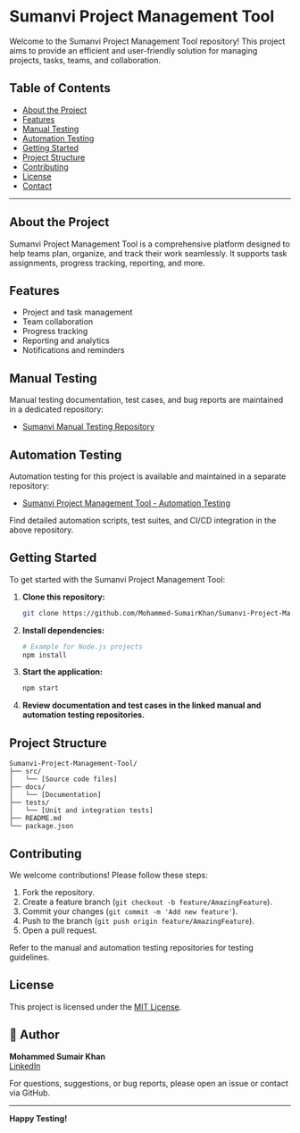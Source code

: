 # Sumanvi Project Management Tool

Welcome to the Sumanvi Project Management Tool repository! This project aims to provide an efficient and user-friendly solution for managing projects, tasks, teams, and collaboration.

## Table of Contents

- [About the Project](#about-the-project)
- [Features](#features)
- [Manual Testing](#manual-testing)
- [Automation Testing](#automation-testing)
- [Getting Started](#getting-started)
- [Project Structure](#project-structure)
- [Contributing](#contributing)
- [License](#license)
- [Contact](#contact)

---

## About the Project

Sumanvi Project Management Tool is a comprehensive platform designed to help teams plan, organize, and track their work seamlessly. It supports task assignments, progress tracking, reporting, and more.

## Features

- Project and task management
- Team collaboration
- Progress tracking
- Reporting and analytics
- Notifications and reminders

## Manual Testing

Manual testing documentation, test cases, and bug reports are maintained in a dedicated repository:

- [Sumanvi Manual Testing Repository](https://github.com/Mohammed-SumairKhan/sumanvi-manual-testing)

## Automation Testing

Automation testing for this project is available and maintained in a separate repository:

- [Sumanvi Project Management Tool - Automation Testing](https://github.com/Mohammed-SumairKhan/imejob_automation_suite)

Find detailed automation scripts, test suites, and CI/CD integration in the above repository.

## Getting Started

To get started with the Sumanvi Project Management Tool:

1. **Clone this repository:**
   ```bash
   git clone https://github.com/Mohammed-SumairKhan/Sumanvi-Project-Management-Tool.git
   ```

2. **Install dependencies:**
   ```bash
   # Example for Node.js projects
   npm install
   ```

3. **Start the application:**
   ```bash
   npm start
   ```

4. **Review documentation and test cases in the linked manual and automation testing repositories.**

## Project Structure

```
Sumanvi-Project-Management-Tool/
├── src/
│   └── [Source code files]
├── docs/
│   └── [Documentation]
├── tests/
│   └── [Unit and integration tests]
├── README.md
└── package.json
```

## Contributing

We welcome contributions! Please follow these steps:

1. Fork the repository.
2. Create a feature branch (`git checkout -b feature/AmazingFeature`).
3. Commit your changes (`git commit -m 'Add new feature'`).
4. Push to the branch (`git push origin feature/AmazingFeature`).
5. Open a pull request.

Refer to the manual and automation testing repositories for testing guidelines.

## License

This project is licensed under the [MIT License](LICENSE).

## 👤 Author

**Mohammed Sumair Khan**  
[LinkedIn](https://www.linkedin.com/in/mohammed-sumair-khan/)

For questions, suggestions, or bug reports, please open an issue or contact via GitHub.

---

**Happy Testing!**